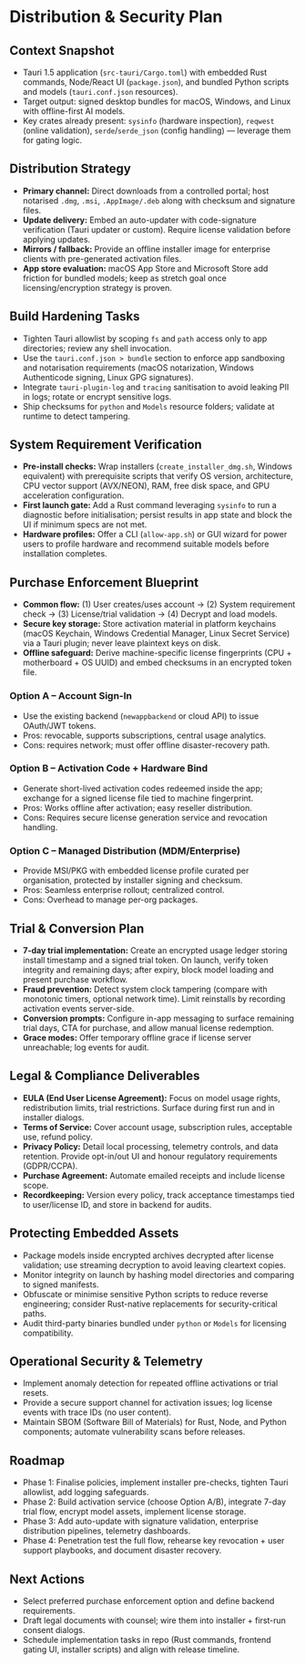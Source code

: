 # Distribution & Security Plan

## Context Snapshot
- Tauri 1.5 application (`src-tauri/Cargo.toml`) with embedded Rust commands, Node/React UI (`package.json`), and bundled Python scripts and models (`tauri.conf.json` resources).
- Target output: signed desktop bundles for macOS, Windows, and Linux with offline-first AI models.
- Key crates already present: `sysinfo` (hardware inspection), `reqwest` (online validation), `serde`/`serde_json` (config handling) — leverage them for gating logic.

## Distribution Strategy
- **Primary channel:** Direct downloads from a controlled portal; host notarised `.dmg`, `.msi`, `.AppImage/.deb` along with checksum and signature files.
- **Update delivery:** Embed an auto-updater with code-signature verification (Tauri updater or custom). Require license validation before applying updates.
- **Mirrors / fallback:** Provide an offline installer image for enterprise clients with pre-generated activation files.
- **App store evaluation:** macOS App Store and Microsoft Store add friction for bundled models; keep as stretch goal once licensing/encryption strategy is proven.

## Build Hardening Tasks
- Tighten Tauri allowlist by scoping `fs` and `path` access only to app directories; review any shell invocation.
- Use the `tauri.conf.json > bundle` section to enforce app sandboxing and notarisation requirements (macOS notarization, Windows Authenticode signing, Linux GPG signatures).
- Integrate `tauri-plugin-log` and `tracing` sanitisation to avoid leaking PII in logs; rotate or encrypt sensitive logs.
- Ship checksums for `python` and `Models` resource folders; validate at runtime to detect tampering.

## System Requirement Verification
- **Pre-install checks:** Wrap installers (`create_installer_dmg.sh`, Windows equivalent) with prerequisite scripts that verify OS version, architecture, CPU vector support (AVX/NEON), RAM, free disk space, and GPU acceleration configuration.
- **First launch gate:** Add a Rust command leveraging `sysinfo` to run a diagnostic before initialisation; persist results in app state and block the UI if minimum specs are not met.
- **Hardware profiles:** Offer a CLI (`allow-app.sh`) or GUI wizard for power users to profile hardware and recommend suitable models before installation completes.

## Purchase Enforcement Blueprint
- **Common flow:** (1) User creates/uses account → (2) System requirement check → (3) License/trial validation → (4) Decrypt and load models.
- **Secure key storage:** Store activation material in platform keychains (macOS Keychain, Windows Credential Manager, Linux Secret Service) via a Tauri plugin; never leave plaintext keys on disk.
- **Offline safeguard:** Derive machine-specific license fingerprints (CPU + motherboard + OS UUID) and embed checksums in an encrypted token file.

### Option A – Account Sign-In
- Use the existing backend (`newappbackend` or cloud API) to issue OAuth/JWT tokens.
- Pros: revocable, supports subscriptions, central usage analytics.
- Cons: requires network; must offer offline disaster-recovery path.

### Option B – Activation Code + Hardware Bind
- Generate short-lived activation codes redeemed inside the app; exchange for a signed license file tied to machine fingerprint.
- Pros: Works offline after activation; easy reseller distribution.
- Cons: Requires secure license generation service and revocation handling.

### Option C – Managed Distribution (MDM/Enterprise)
- Provide MSI/PKG with embedded license profile curated per organisation, protected by installer signing and checksum.
- Pros: Seamless enterprise rollout; centralized control.
- Cons: Overhead to manage per-org packages.

## Trial & Conversion Plan
- **7-day trial implementation:** Create an encrypted usage ledger storing install timestamp and a signed trial token. On launch, verify token integrity and remaining days; after expiry, block model loading and present purchase workflow.
- **Fraud prevention:** Detect system clock tampering (compare with monotonic timers, optional network time). Limit reinstalls by recording activation events server-side.
- **Conversion prompts:** Configure in-app messaging to surface remaining trial days, CTA for purchase, and allow manual license redemption.
- **Grace modes:** Offer temporary offline grace if license server unreachable; log events for audit.

## Legal & Compliance Deliverables
- **EULA (End User License Agreement):** Focus on model usage rights, redistribution limits, trial restrictions. Surface during first run and in installer dialogs.
- **Terms of Service:** Cover account usage, subscription rules, acceptable use, refund policy.
- **Privacy Policy:** Detail local processing, telemetry controls, and data retention. Provide opt-in/out UI and honour regulatory requirements (GDPR/CCPA).
- **Purchase Agreement:** Automate emailed receipts and include license scope.
- **Recordkeeping:** Version every policy, track acceptance timestamps tied to user/license ID, and store in backend for audits.

## Protecting Embedded Assets
- Package models inside encrypted archives decrypted after license validation; use streaming decryption to avoid leaving cleartext copies.
- Monitor integrity on launch by hashing model directories and comparing to signed manifests.
- Obfuscate or minimise sensitive Python scripts to reduce reverse engineering; consider Rust-native replacements for security-critical paths.
- Audit third-party binaries bundled under `python` or `Models` for licensing compatibility.

## Operational Security & Telemetry
- Implement anomaly detection for repeated offline activations or trial resets.
- Provide a secure support channel for activation issues; log license events with trace IDs (no user content).
- Maintain SBOM (Software Bill of Materials) for Rust, Node, and Python components; automate vulnerability scans before releases.

## Roadmap
- Phase 1: Finalise policies, implement installer pre-checks, tighten Tauri allowlist, add logging safeguards.
- Phase 2: Build activation service (choose Option A/B), integrate 7-day trial flow, encrypt model assets, implement license storage.
- Phase 3: Add auto-update with signature validation, enterprise distribution pipelines, telemetry dashboards.
- Phase 4: Penetration test the full flow, rehearse key revocation + user support playbooks, and document disaster recovery.

## Next Actions
- Select preferred purchase enforcement option and define backend requirements.
- Draft legal documents with counsel; wire them into installer + first-run consent dialogs.
- Schedule implementation tasks in repo (Rust commands, frontend gating UI, installer scripts) and align with release timeline.
